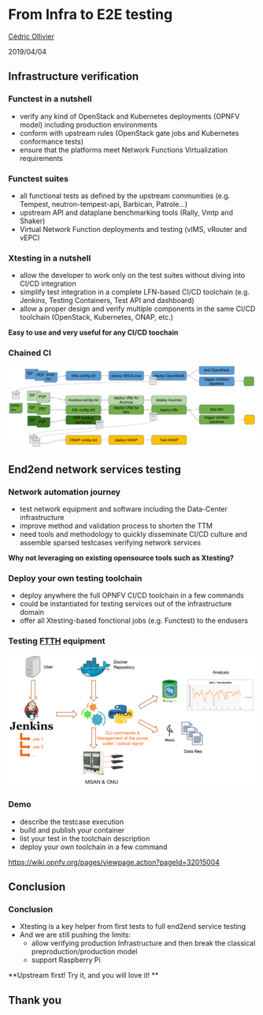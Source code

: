 # From Infra to E2E testing

[Cédric Ollivier](mailto:cedric.ollivier@orange.com)

2019/04/04



## Infrastructure verification


### Functest in a nutshell

- verify any kind of OpenStack and Kubernetes deployments (OPNFV model)
  including production environments
- conform with upstream rules (OpenStack gate jobs and Kubernetes conformance
  tests)
- ensure that the platforms meet Network Functions Virtualization requirements


### Functest suites

- all functional tests as defined by the upstream communities (e.g. Tempest,
  neutron-tempest-api, Barbican, Patrole...)
- upstream API and dataplane benchmarking tools (Rally, Vmtp and Shaker)
- Virtual Network Function deployments and testing (vIMS, vRouter and vEPC)


### Xtesting in a nutshell

- allow the developer to work only on the test suites without diving into
  CI/CD integration
- simplify test integration in a complete LFN-based CI/CD toolchain (e.g.
  Jenkins, Testing Containers, Test API and dashboard)
- allow a proper design and verify multiple components in the same CI/CD
  toolchain (OpenStack, Kubernetes, ONAP, etc.)

**Easy to use and very useful for any CI/CD toochain**


### Chained CI

![OPNFV](chainedci.png)
<!-- .element: style="border: 0" -->



## End2end network services testing


### Network automation journey

- test network equipment and software including the Data-Center infrastructure
- improve method and validation process to shorten the TTM
- need tools and methodology to quickly disseminate CI/CD culture and assemble
  sparsed testcases verifying network services

**Why not leveraging on existing opensource tools such as Xtesting?**


### Deploy your own testing toolchain

- deploy anywhere the full OPNFV CI/CD toolchain in a few commands
- could be instantiated for testing services out of the infrastructure domain
- offer all Xtesting-based fonctional jobs (e.g. Functest) to the endusers


### Testing [FTTH](https://en.wikipedia.org/wiki/Fiber_to_the_x) equipment

![OPNFV](ftth.png)
<!-- .element: style="border: 0; width: 90%" -->


### Demo

- describe the testcase execution
- build and publish your container
- list your test in the toolchain description
- deploy your own toolchain in a few command

https://wiki.opnfv.org/pages/viewpage.action?pageId=32015004



## Conclusion


### Conclusion

- Xtesting is a key helper from first tests to full end2end service testing
- And we are still pushing the limits:
  - allow verifying production Infrastructure and then break the classical
    preproduction/production model
  - support Raspberry Pi

**Upstream first! Try it, and you will love it! **



## Thank you
